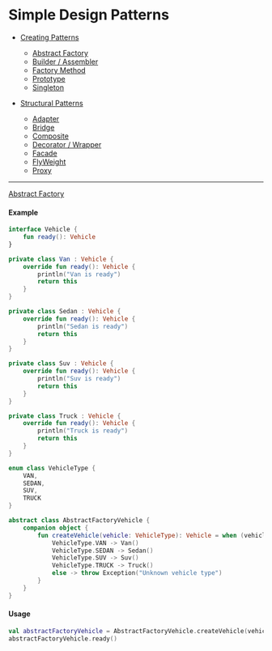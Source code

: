 # Simple Design Patterns

 * [Creating Patterns](#creating)
	* [Abstract Factory](#abstract-factory)
  	* [Builder / Assembler](#builder--assembler)
	* [Factory Method](#factory-method)
  	* [Prototype](#prototype)
	* [Singleton](#singleton)

 * [Structural Patterns](#structural)
	* [Adapter](#adapter)
 	* [Bridge](#bridge)
	* [Composite](#composite)
  	* [Decorator / Wrapper](#decorator--wrapper)
	* [Facade](#facade)
  	* [FlyWeight](#flyweight)
	* [Proxy](#proxy)

 --------
[Abstract Factory](/src/patterns/generating/AbstractFactory.kt)

#### Example
```Kotlin
interface Vehicle {
    fun ready(): Vehicle
}

private class Van : Vehicle {
    override fun ready(): Vehicle {
        println("Van is ready")
        return this
    }
}

private class Sedan : Vehicle {
    override fun ready(): Vehicle {
        println("Sedan is ready")
        return this
    }
}

private class Suv : Vehicle {
    override fun ready(): Vehicle {
        println("Suv is ready")
        return this
    }
}

private class Truck : Vehicle {
    override fun ready(): Vehicle {
        println("Truck is ready")
        return this
    }
}

enum class VehicleType {
    VAN,
    SEDAN,
    SUV,
    TRUCK
}

abstract class AbstractFactoryVehicle {
    companion object {
        fun createVehicle(vehicle: VehicleType): Vehicle = when (vehicle) {
            VehicleType.VAN -> Van()
            VehicleType.SEDAN -> Sedan()
            VehicleType.SUV -> Suv()
            VehicleType.TRUCK -> Truck()
            else -> throw Exception("Unknown vehicle type")
        }
    }
}
```
#### Usage
```Kotlin
val abstractFactoryVehicle = AbstractFactoryVehicle.createVehicle(vehicle = VehicleType.TRUCK)
abstractFactoryVehicle.ready()
```
